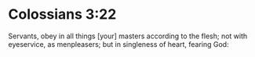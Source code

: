 # Colossians 3:22

Servants, obey in all things [your] masters according to the flesh; not with eyeservice, as menpleasers; but in singleness of heart, fearing God: